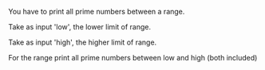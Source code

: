 You have to print all prime numbers between a range.

Take as input 'low', the lower limit of range.

Take as input 'high', the higher limit of range.

For the range print all prime numbers between low and high (both included)